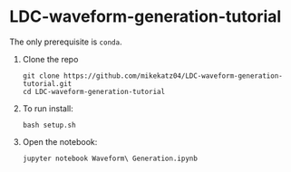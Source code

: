 # LDC-waveform-generation-tutorial

The only prerequisite is `conda`. 

1. Clone the repo
	```
	git clone https://github.com/mikekatz04/LDC-waveform-generation-tutorial.git
	cd LDC-waveform-generation-tutorial
	```

2. To run install:
	```
	bash setup.sh
	```

3. Open the notebook:
	```
	jupyter notebook Waveform\ Generation.ipynb
	```